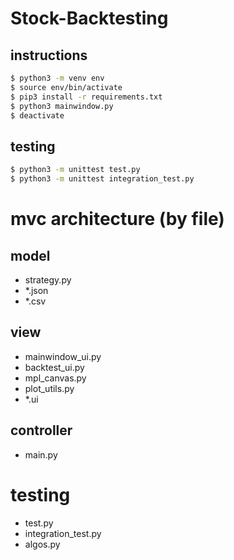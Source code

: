 # Stock-Backtesting

## instructions

```sh
$ python3 -m venv env
$ source env/bin/activate
$ pip3 install -r requirements.txt
$ python3 mainwindow.py
$ deactivate
```

## testing

```sh
$ python3 -m unittest test.py
$ python3 -m unittest integration_test.py
```

# mvc architecture (by file)
## model
- strategy.py
- *.json
- *.csv
## view
- mainwindow_ui.py
- backtest_ui.py
- mpl_canvas.py
- plot_utils.py
- *.ui
## controller
- main.py

# testing
- test.py
- integration_test.py
- algos.py